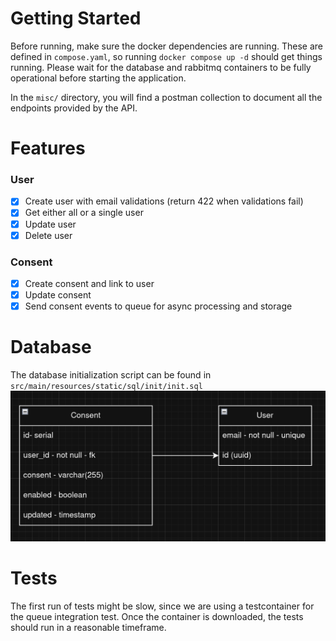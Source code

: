 # Getting Started
Before running, make sure the docker dependencies are running. These are defined in `compose.yaml`, so running `docker compose up -d` should get things running.
Please wait for the database and rabbitmq containers to be fully operational before starting the application.

In the `misc/` directory, you will find a postman collection to document all the endpoints provided by the API.

# Features
### User
- [x] Create user with email validations (return 422 when validations fail)
- [x] Get either all or a single user
- [x] Update user
- [x] Delete user

### Consent
- [x] Create consent and link to user
- [x] Update consent
- [x] Send consent events to queue for async processing and storage

# Database
The database initialization script can be found in `src/main/resources/static/sql/init/init.sql`
![vw-db.png](misc/vw-db.png)

# Tests
The first run of tests might be slow, since we are using a testcontainer for the queue integration test. Once the container is downloaded, the tests should run in a reasonable timeframe.
